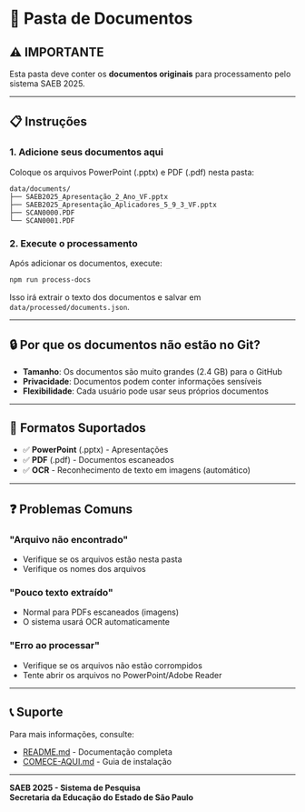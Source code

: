 # 📁 Pasta de Documentos

## ⚠️ IMPORTANTE

Esta pasta deve conter os **documentos originais** para processamento pelo sistema SAEB 2025.

---

## 📋 Instruções

### 1. Adicione seus documentos aqui

Coloque os arquivos PowerPoint (.pptx) e PDF (.pdf) nesta pasta:

```
data/documents/
├── SAEB2025_Apresentação_2_Ano_VF.pptx
├── SAEB2025_Apresentação_Aplicadores_5_9_3_VF.pptx
├── SCAN0000.PDF
└── SCAN0001.PDF
```

### 2. Execute o processamento

Após adicionar os documentos, execute:

```powershell
npm run process-docs
```

Isso irá extrair o texto dos documentos e salvar em `data/processed/documents.json`.

---

## 🔒 Por que os documentos não estão no Git?

- **Tamanho**: Os documentos são muito grandes (2.4 GB) para o GitHub
- **Privacidade**: Documentos podem conter informações sensíveis
- **Flexibilidade**: Cada usuário pode usar seus próprios documentos

---

## 📝 Formatos Suportados

- ✅ **PowerPoint** (.pptx) - Apresentações
- ✅ **PDF** (.pdf) - Documentos escaneados
- ✅ **OCR** - Reconhecimento de texto em imagens (automático)

---

## ❓ Problemas Comuns

### "Arquivo não encontrado"
- Verifique se os arquivos estão nesta pasta
- Verifique os nomes dos arquivos

### "Pouco texto extraído"
- Normal para PDFs escaneados (imagens)
- O sistema usará OCR automaticamente

### "Erro ao processar"
- Verifique se os arquivos não estão corrompidos
- Tente abrir os arquivos no PowerPoint/Adobe Reader

---

## 📞 Suporte

Para mais informações, consulte:
- [README.md](../../README.md) - Documentação completa
- [COMECE-AQUI.md](../../COMECE-AQUI.md) - Guia de instalação

---

**SAEB 2025 - Sistema de Pesquisa**  
**Secretaria da Educação do Estado de São Paulo**

